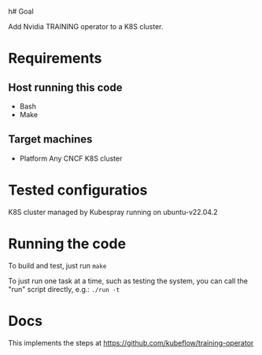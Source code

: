 h# Goal

Add Nvidia TRAINING operator to a K8S cluster.


# Requirements

## Host running this code
- Bash
- Make

## Target machines
- Platform
  Any CNCF K8S cluster

# Tested configuratios

K8S cluster managed by Kubespray running on ubuntu-v22.04.2

# Running the code

To build and test, just run
```make```

To just run one task at a time, such as testing the system,
you can call the "run" script directly, e.g.:
```./run -t```

# Docs
This implements the steps at
https://github.com/kubeflow/training-operator


